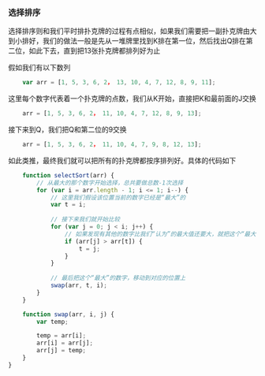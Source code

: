 ### 选择排序

选择排序则和我们平时排扑克牌的过程有点相似，如果我们需要把一副扑克牌由大到小排好，我们的做法一般是先从一堆牌里找到K排在第一位，然后找出Q排在第二位，如此下去，直到把13张扑克牌都排列好为止

假如我们有以下数列
```javascript
    var arr = [1, 5, 3, 6, 2， 13, 10, 4, 7, 12, 8, 9, 11];
```
这里每个数字代表着一个扑克牌的点数，我们从K开始，直接把K和最前面的J交换
```javascript
    arr = [1, 5, 3, 6, 2， 11, 10, 4, 7, 12, 8, 9, 13];
```
接下来到Q，我们把Q和第二位的9交换
```javascript
    arr = [1, 5, 3, 6, 2， 11, 10, 4, 7, 9, 8, 12, 13];
```
如此类推，最终我们就可以把所有的扑克牌都按序排列好。具体的代码如下

```javascript
    function selectSort(arr) {
        // 从最大的那个数字开始选择，总共要做总数-1次选择
        for (var i = arr.length - 1; i <= 1; i--) {
            // 这里我们假设该位置当前的数字已经是“最大”的
            var t = i;
            
            // 接下来我们就开始比较
            for (var j = 0; j < i; j++) {
                // 如果发现有其他的数字比我们“认为”的最大值还要大，就把这个“最大”值的位置记录下来
                if (arr[j] > arr[t]) {
                    t = j;
                }
            }
            
            // 最后把这个“最大”的数字，移动到对应的位置上
            swap(arr, t, i);
        }
    }

    function swap(arr, i, j) {
        var temp;

        temp = arr[i];
        arr[i] = arr[j];
        arr[j] = temp;
    }
}
```